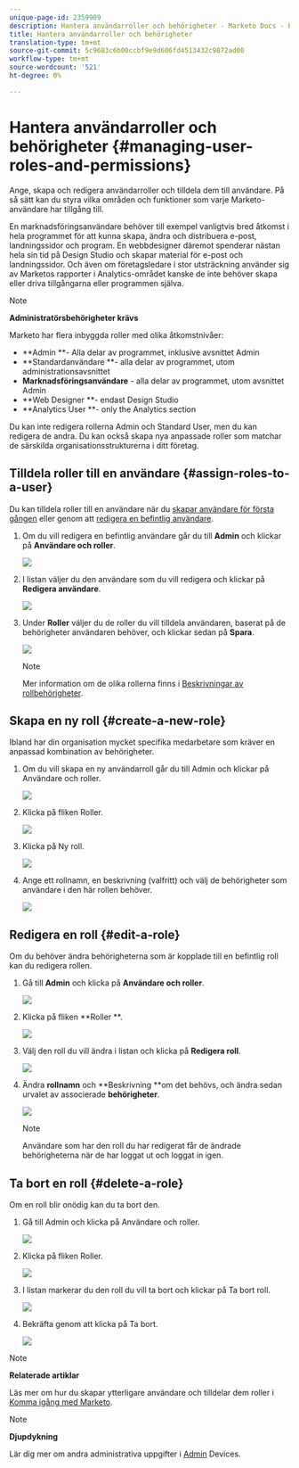 ```yaml
---
unique-page-id: 2359909
description: Hantera användarroller och behörigheter - Marketo Docs - Produktdokumentation
title: Hantera användarroller och behörigheter
translation-type: tm+mt
source-git-commit: 5c9683c6b00ccbf9e9d606fd4513432c9872ad00
workflow-type: tm+mt
source-wordcount: '521'
ht-degree: 0%

---
```



# Hantera användarroller och behörigheter {#managing-user-roles-and-permissions}

Ange, skapa och redigera användarroller och tilldela dem till användare. På så sätt kan du styra vilka områden och funktioner som varje Marketo-användare har tillgång till.

En marknadsföringsanvändare behöver till exempel vanligtvis bred åtkomst i hela programmet för att kunna skapa, ändra och distribuera e-post, landningssidor och program. En webbdesigner däremot spenderar nästan hela sin tid på Design Studio och skapar material för e-post och landningssidor. Och även om företagsledare i stor utsträckning använder sig av Marketos rapporter i Analytics-området kanske de inte behöver skapa eller driva tillgångarna eller programmen själva.

>[!NOTE]
>
>**Administratörsbehörigheter krävs**

Marketo har flera inbyggda roller med olika åtkomstnivåer:

* **Admin **- Alla delar av programmet, inklusive avsnittet Admin
* **Standardanvändare **- alla delar av programmet, utom administrationsavsnittet
* **Marknadsföringsanvändare** - alla delar av programmet, utom avsnittet Admin
* **Web Designer **- endast Design Studio
* **Analytics User **- only the Analytics section

Du kan inte redigera rollerna Admin och Standard User, men du kan redigera de andra. Du kan också skapa nya anpassade roller som matchar de särskilda organisationsstrukturerna i ditt företag.

## Tilldela roller till en användare {#assign-roles-to-a-user}

Du kan tilldela roller till en användare när du [skapar användare för första gången](http://docs.marketo.com/display/DOCS/Create%2C+Delete%2C+Edit+and+Change+a+User+Role) eller genom att [redigera en befintlig användare](managing-marketo-users.md).

1. Om du vill redigera en befintlig användare går du till **Admin** och klickar på **Användare och roller**.

   ![](assets/image2014-9-9-18-3a7-3a32.png)

1. I listan väljer du den användare som du vill redigera och klickar på **Redigera användare**.

   ![](assets/image2014-9-9-18-3a7-3a42.png)

1. Under **Roller** väljer du de roller du vill tilldela användaren, baserat på de behörigheter användaren behöver, och klickar sedan på **Spara**.

   ![](assets/image2014-9-9-18-3a7-3a57.png)

   >[!NOTE]
   >
   >Mer information om de olika rollerna finns i [Beskrivningar av rollbehörigheter](managing-user-roles-and-permissions/descriptions-of-role-permissions.md).

## Skapa en ny roll {#create-a-new-role}

Ibland har din organisation mycket specifika medarbetare som kräver en anpassad kombination av behörigheter.

1. Om du vill skapa en ny användarroll går du till Admin och klickar på Användare och roller.

   ![](assets/image2014-9-9-18-3a8-3a12.png)

1. Klicka på fliken Roller.

   ![](assets/image2014-9-9-18-3a8-3a22.png)

1. Klicka på Ny roll.

   ![](assets/image2014-9-9-18-3a8-3a38.png)

1. Ange ett rollnamn, en beskrivning (valfritt) och välj de behörigheter som användare i den här rollen behöver.

   ![](assets/image2014-9-9-18-3a9-3a3.png)

## Redigera en roll {#edit-a-role}

Om du behöver ändra behörigheterna som är kopplade till en befintlig roll kan du redigera rollen.

1. Gå till **Admin** och klicka på **Användare och roller**.

   ![](assets/image2014-9-9-18-3a9-3a15.png)

1. Klicka på fliken **Roller **.

   ![](assets/image2014-9-9-18-3a9-3a26.png)

1. Välj den roll du vill ändra i listan och klicka på **Redigera roll**.

   ![](assets/image2014-9-9-18-3a9-3a40.png)

1. Ändra **rollnamn** och **Beskrivning **om det behövs, och ändra sedan urvalet av associerade **behörigheter**.

   ![](assets/image2014-9-9-18-3a10-3a3.png)

   >[!NOTE]
   >
   >Användare som har den roll du har redigerat får de ändrade behörigheterna när de har loggat ut och loggat in igen.

## Ta bort en roll {#delete-a-role}

Om en roll blir onödig kan du ta bort den.

1. Gå till Admin och klicka på Användare och roller.

   ![](assets/image2014-9-9-18-3a10-3a15.png)

1. Klicka på fliken Roller.

   ![](assets/image2014-9-9-18-3a10-3a27.png)

1. I listan markerar du den roll du vill ta bort och klickar på Ta bort roll.

   ![](assets/image2014-9-9-18-3a10-3a39.png)

1. Bekräfta genom att klicka på Ta bort.

   ![](assets/image2014-9-9-18-3a10-3a50.png)

>[!NOTE]
>
>**Relaterade artiklar**
>
>Läs mer om hur du skapar ytterligare användare och tilldelar dem roller i [Komma igång med Marketo](../../../getting-started.md).

>[!NOTE]
>
>**Djupdykning**
>
>Lär dig mer om andra administrativa uppgifter i [Admin](http://docs.marketo.com/display/docs/administration) Devices.
